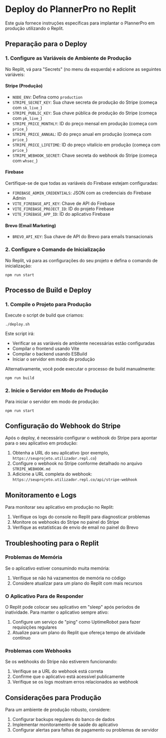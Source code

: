 # Deploy do PlannerPro no Replit

Este guia fornece instruções específicas para implantar o PlannerPro em produção utilizando o Replit.

## Preparação para o Deploy

### 1. Configure as Variáveis de Ambiente de Produção

No Replit, vá para "Secrets" (no menu da esquerda) e adicione as seguintes variáveis:

#### Stripe (Produção)
- `NODE_ENV`: Defina como `production`
- `STRIPE_SECRET_KEY`: Sua chave secreta de produção do Stripe (começa com `sk_live_`)
- `STRIPE_PUBLIC_KEY`: Sua chave pública de produção do Stripe (começa com `pk_live_`)
- `STRIPE_PRICE_MONTHLY`: ID do preço mensal em produção (começa com `price_`)
- `STRIPE_PRICE_ANNUAL`: ID do preço anual em produção (começa com `price_`)
- `STRIPE_PRICE_LIFETIME`: ID do preço vitalício em produção (começa com `price_`)
- `STRIPE_WEBHOOK_SECRET`: Chave secreta do webhook do Stripe (começa com `whsec_`)

#### Firebase
Certifique-se de que todas as variáveis do Firebase estejam configuradas:
- `FIREBASE_ADMIN_CREDENTIALS`: JSON com as credenciais do Firebase Admin
- `VITE_FIREBASE_API_KEY`: Chave de API do Firebase
- `VITE_FIREBASE_PROJECT_ID`: ID do projeto Firebase
- `VITE_FIREBASE_APP_ID`: ID do aplicativo Firebase

#### Brevo (Email Marketing)
- `BREVO_API_KEY`: Sua chave de API do Brevo para emails transacionais

### 2. Configure o Comando de Inicialização

No Replit, vá para as configurações do seu projeto e defina o comando de inicialização:

```
npm run start
```

## Processo de Build e Deploy

### 1. Compile o Projeto para Produção

Execute o script de build que criamos:

```
./deploy.sh
```

Este script irá:
- Verificar se as variáveis de ambiente necessárias estão configuradas
- Compilar o frontend usando Vite
- Compilar o backend usando ESBuild
- Iniciar o servidor em modo de produção

Alternativamente, você pode executar o processo de build manualmente:

```
npm run build
```

### 2. Inicie o Servidor em Modo de Produção

Para iniciar o servidor em modo de produção:

```
npm run start
```

## Configuração do Webhook do Stripe

Após o deploy, é necessário configurar o webhook do Stripe para apontar para o seu aplicativo em produção:

1. Obtenha a URL do seu aplicativo (por exemplo, `https://seuprojeto.utilizador.repl.co`)
2. Configure o webhook no Stripe conforme detalhado no arquivo `STRIPE_WEBHOOK.md`
3. Adicione a URL completa do webhook: `https://seuprojeto.utilizador.repl.co/api/stripe-webhook`

## Monitoramento e Logs

Para monitorar seu aplicativo em produção no Replit:

1. Verifique os logs do console no Replit para diagnosticar problemas
2. Monitore os webhooks do Stripe no painel do Stripe
3. Verifique as estatísticas de envio de email no painel do Brevo

## Troubleshooting para o Replit

### Problemas de Memória

Se o aplicativo estiver consumindo muita memória:

1. Verifique se não há vazamentos de memória no código
2. Considere atualizar para um plano do Replit com mais recursos

### O Aplicativo Para de Responder

O Replit pode colocar seu aplicativo em "sleep" após períodos de inatividade. Para manter o aplicativo sempre ativo:

1. Configure um serviço de "ping" como UptimeRobot para fazer requisições regulares
2. Atualize para um plano do Replit que ofereça tempo de atividade contínuo

### Problemas com Webhooks

Se os webhooks do Stripe não estiverem funcionando:

1. Verifique se a URL do webhook está correta
2. Confirme que o aplicativo está acessível publicamente
3. Verifique se os logs mostram erros relacionados ao webhook

## Considerações para Produção

Para um ambiente de produção robusto, considere:

1. Configurar backups regulares do banco de dados
2. Implementar monitoramento de saúde do aplicativo
3. Configurar alertas para falhas de pagamento ou problemas de servidor